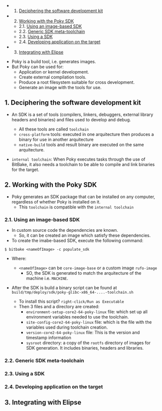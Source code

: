 <!-- vscode-markdown-toc -->
* 1. [Deciphering the software development kit](#Decipheringthesoftwaredevelopmentkit)
* 2. [Working with the Poky SDK](#WorkingwiththePokySDK)
	* 2.1. [Using an image-based SDK](#Usinganimage-basedSDK)
	* 2.2. [Generic SDK meta-toolchain](#GenericSDKmeta-toolchain)
	* 2.3. [Using a SDK](#UsingaSDK)
	* 2.4. [Developing application on the target](#Developingapplicationonthetarget)
* 3. [Integrating with Elipse](#IntegratingwithElipse)

<!-- vscode-markdown-toc-config
	numbering=true
	autoSave=true
	/vscode-markdown-toc-config -->
<!-- /vscode-markdown-toc -->

- Poky is a build tool, i.e. generates images. 
- But Poky can be used for:
  - Application or kernel development.
  - Create external compilation tools.
  - Produce a root filesystem suitable for cross development.
  - Generate an image with the tools for use.


##  1. <a name='Decipheringthesoftwaredevelopmentkit'></a>Deciphering the software development kit
- An SDK is a set of tools (compilers, linkers, debuggers, external library headers and binaries) and files used to develop and debug.
  - All these tools are called `toolchain`
  - `cross-platform` tools: executed in one arquitecture then produces a binary for use in another arquitecture
  - `native-build` tools and result binary are executed on the same arquitecture.

- `internal toolchain`: When Poky executes tasks through the use of BitBake, it also needs a toolchain to be able to compile and link binaries for the target.

##  2. <a name='WorkingwiththePokySDK'></a>Working with the Poky SDK
- Poky generates an SDK package that can be installed on any computer, regardless of whether Poky is installed on it.
  - This `toolchain` is compatible with the `internal toolchain`

###  2.1. <a name='Usinganimage-basedSDK'></a>Using an image-based SDK
- In custom source code the dependencies are known.
  - So, it can be created an image which satisfy these dependencies.
- To create the imabe-based SDK, execute the following command:
  
``` shell
$ bitbake <nameOfImage> -c populate_sdk
```

- Where:
    - `<nameOfImage>` can be `core-image-base` or a custom image `rufo-image`
      - SO, the SDK is generated to match the arquitecture of the machine i.e. `MACHINE`.

- After the SDK is build a binary script can be found at `build/tmp/deploy/sdk/poky-glibc-x86_64-....-toolchain.sh`
  - To install this script? `right-click/Run as Executable`
  - Then 3 files and a directory are created:
    - `environment-setup-core2-64-poky-linux` file: which set up all environment variables needed to use the toolchain.
    - `site-config-core2-64-poky-linux` file: which is the file with the variables used during toolchain creation.
    - `version-core2-64-poky-linux` file: This is the version and timestamp information
    - `sysroot` directory: a copy of the `rootfs` directory of images for SDK generation. It includes binaries, headers and libraries. 
  
  
###  2.2. <a name='GenericSDKmeta-toolchain'></a>Generic SDK meta-toolchain

###  2.3. <a name='UsingaSDK'></a>Using a SDK

###  2.4. <a name='Developingapplicationonthetarget'></a>Developing application on the target

##  3. <a name='IntegratingwithElipse'></a>Integrating with Elipse